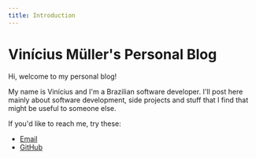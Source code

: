```yaml
---
title: Introduction
---
```


# Vinícius Müller's Personal Blog

Hi, welcome to my personal blog!

My name is Vinícius and I'm a Brazilian software developer.
I'll post here mainly about software development, side projects and stuff that I find that might be useful to someone else.

If you'd like to reach me, try these:
- [Email](mailto:vinigm.nho@gmail.com)
- [GitHub](https://github.com/arcticlimer)
